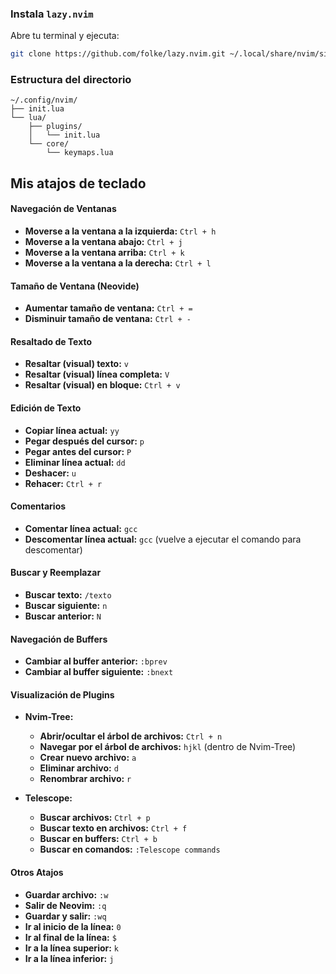 


### Instala `lazy.nvim`

Abre tu terminal y ejecuta:
```bash
git clone https://github.com/folke/lazy.nvim.git ~/.local/share/nvim/site/pack/packer/start/lazy.nvim
```
### Estructura del directorio


```plaintext
~/.config/nvim/
├── init.lua
└── lua/
    ├── plugins/
    │   └── init.lua
    └── core/
        └── keymaps.lua

```

## Mis atajos de teclado


#### Navegación de Ventanas

- **Moverse a la ventana a la izquierda:** `Ctrl + h`
- **Moverse a la ventana abajo:** `Ctrl + j`
- **Moverse a la ventana arriba:** `Ctrl + k`
- **Moverse a la ventana a la derecha:** `Ctrl + l`

#### Tamaño de Ventana (Neovide)

- **Aumentar tamaño de ventana:** `Ctrl + =`
- **Disminuir tamaño de ventana:** `Ctrl + -`

#### Resaltado de Texto

- **Resaltar (visual) texto:** `v`
- **Resaltar (visual) línea completa:** `V`
- **Resaltar (visual) en bloque:** `Ctrl + v`

#### Edición de Texto

- **Copiar línea actual:** `yy`
- **Pegar después del cursor:** `p`
- **Pegar antes del cursor:** `P`
- **Eliminar línea actual:** `dd`
- **Deshacer:** `u`
- **Rehacer:** `Ctrl + r`

#### Comentarios

- **Comentar línea actual:** `gcc`
- **Descomentar línea actual:** `gcc` (vuelve a ejecutar el comando para descomentar)

#### Buscar y Reemplazar

- **Buscar texto:** `/texto`
- **Buscar siguiente:** `n`
- **Buscar anterior:** `N`

#### Navegación de Buffers

- **Cambiar al buffer anterior:** `:bprev`
- **Cambiar al buffer siguiente:** `:bnext`

#### Visualización de Plugins

- **Nvim-Tree:**
  - **Abrir/ocultar el árbol de archivos:** `Ctrl + n`
  - **Navegar por el árbol de archivos:** `hjkl` (dentro de Nvim-Tree)
  - **Crear nuevo archivo:** `a`
  - **Eliminar archivo:** `d`
  - **Renombrar archivo:** `r`

- **Telescope:**
  - **Buscar archivos:** `Ctrl + p`
  - **Buscar texto en archivos:** `Ctrl + f`
  - **Buscar en buffers:** `Ctrl + b`
  - **Buscar en comandos:** `:Telescope commands`

#### Otros Atajos

- **Guardar archivo:** `:w`
- **Salir de Neovim:** `:q`
- **Guardar y salir:** `:wq`
- **Ir al inicio de la línea:** `0`
- **Ir al final de la línea:** `$`
- **Ir a la línea superior:** `k`
- **Ir a la línea inferior:** `j`

